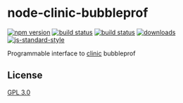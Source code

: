 # node-clinic-bubbleprof
[![npm version][2]][3] [![build status][4]][5] [![build status][13]][14]
[![downloads][8]][9] [![js-standard-style][10]][11]

Programmable interface to [clinic][12] bubbleprof

## License
[GPL 3.0](LICENSE)

[0]: https://img.shields.io/badge/stability-experimental-orange.svg?style=flat-square
[1]: https://nodejs.org/api/documentation.html#documentation_stability_index
[2]: https://img.shields.io/npm/v/@nearform/clinic-bubbleprof.svg?style=flat-square
[3]: https://www.npmjs.org/@nearform/clinic-bubbleprof
[4]: https://circleci.com/gh/nearform/node-clinic-bubbleprof/tree/master.svg?style=shield&circle-token=82bfc179bd7ca96fd9183a66c40cefcfb93b07ea
[5]: https://circleci.com/gh/nearform/node-clinic-bubbleprof
[6]: https://img.shields.io/codecov/c/github/nearform/node-clinic-bubbleprof/master.svg?style=flat-square
[7]: https://codecov.io/github/nearform/node-clinic-bubbleprof
[8]: http://img.shields.io/npm/dm/@nearform/clinic-bubbleprof.svg?style=flat-square
[9]: https://www.npmjs.org/@nearform/clinic-bubbleprof
[10]: https://img.shields.io/badge/code%20style-standard-brightgreen.svg?style=flat-square
[11]: https://github.com/feross/standard
[12]: https://github.com/nearform/node-clinic
[13]: https://ci.appveyor.com/api/projects/status/vnqc76526mjf0sdh/branch/master?svg=true
[14]: https://ci.appveyor.com/project/nearForm/node-clinic-bubbleprof/branch/master
